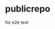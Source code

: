 # publicrepo
for e2e test






















































































































































































































































































































































































































































































































































































































































































































































































































































































































































































































































































































































































































































































































































































































































































































































































































































































































































































































































































































































































































































































































































































































































































































































































































































































































































































































































































































































































































































































































































































































































































































































































































































































































































































































































































































































































































































































































































































































































































































































































































































































































































































































